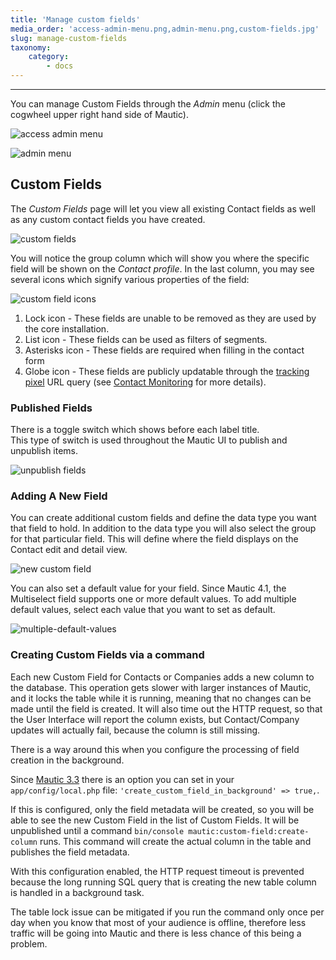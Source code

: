 ```yaml
---
title: 'Manage custom fields'
media_order: 'access-admin-menu.png,admin-menu.png,custom-fields.jpg'
slug: manage-custom-fields
taxonomy:
    category:
        - docs
---
```


---
You can manage Custom Fields through the _Admin_ menu (click the cogwheel upper right hand side of Mautic).

![access admin menu](access-admin-menu.png)

![admin menu](admin-menu.png)

## Custom Fields

The _Custom Fields_ page will let you view all existing Contact fields as well as any custom contact fields you have created.

![custom fields](custom-fields.jpg)

You will notice the group column which will show you where the specific field will be shown on the _Contact profile_. In the last column, you may see several icons which signify various properties of the field:

![custom field icons](custom-field-icons.png)

1. Lock icon - These fields are unable to be removed as they are used by the core installation.
2. List icon - These fields can be used as filters of segments.
3. Asterisks icon - These fields are required when filling in the contact form
4. Globe icon - These fields are publicly updatable through the [tracking pixel][variables] URL query (see [Contact Monitoring][contact monitoring] for more details).

### Published Fields

There is a toggle switch which shows before each label title.\
This type of switch is used throughout the Mautic UI to publish and unpublish items.

![unpublish fields](unpublish-fields.gif)

### Adding A New Field

You can create additional custom fields and define the data type you want that field to hold. In addition to the data type you will also select the group for that particular field. This will define where the field displays on the Contact edit and detail view.

![new custom field](new-custom-field.jpg)

You can also set a default value for your field. Since Mautic 4.1, the Multiselect field supports one or more default values. To add multiple default values, select each value that you want to set as default.

![multiple-default-values](https://user-images.githubusercontent.com/79517214/137749000-89f69167-36c1-4ff5-8914-7aaa114b8057.png)

### Creating Custom Fields via a command

Each new Custom Field for Contacts or Companies adds a new column to the database. This operation gets slower with larger instances of Mautic, and it locks the table while it is running, meaning that no changes can be made until the field is created. It will also time out the HTTP request, so that the User Interface will report the column exists, but Contact/Company updates will actually fail, because the column is still missing. 

There is a way around this when you configure the processing of field creation in the background. 

Since [Mautic 3.3][mautic-3.3] there is an option you can set in your `app/config/local.php` file: `'create_custom_field_in_background' => true,`. 

If this is configured, only the field metadata will be created, so you will be able to see the new Custom Field in the list of Custom Fields. It will be unpublished until a command `bin/console mautic:custom-field:create-column` runs. This command will create the actual column in the table and publishes the field metadata.

With this configuration enabled, the HTTP request timeout is prevented because the long running SQL query that is creating the new table column is handled in a background task.

The table lock issue can be mitigated if you run the command only once per day when you know that most of your audience is offline, therefore less traffic will be going into Mautic and there is less chance of this being a problem.

[contact monitoring]: </contacts/manage-contacts/contact-monitoring>
[variables]: </setup/variables>
[mautic-3.3]: <https://github.com/mautic/mautic/releases/tag/3.3.0>
[mautic-4.1]: <https://github.com/mautic/mautic/releases/tag/4.1.0>

